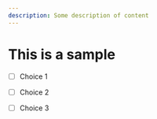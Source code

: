 ```yaml
---
description: Some description of content
---
```


# This is a sample

* [ ] Choice 1
* [ ] Choice 2
* [ ] Choice 3



